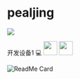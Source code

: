 # pealjing


![](https://github-readme-stats.vercel.app/api?username=pealjing)

开发设备1
:computer:
<img height="32" width="32" src="https://cdn.jsdelivr.net/npm/simple-icons@v7/icons/intel.svg" />
<img height="32" width="32" src="https://unpkg.com/simple-icons@v7/icons/intel.svg" />

![ReadMe Card](https://github-readme-stats.vercel.app/api/pin/?username=pealjing&repo=pealjing)
